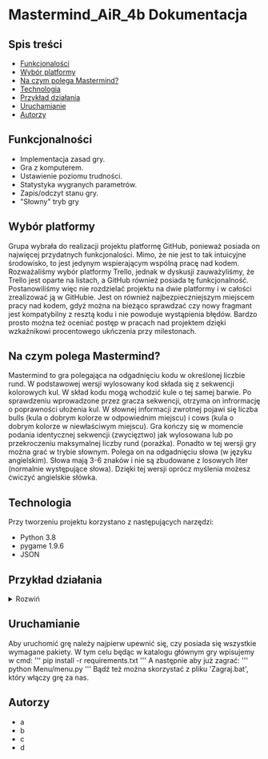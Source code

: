 # Mastermind_AiR_4b Dokumentacja

## Spis treści
* [Funkcjonalości](#funkcjonalnoci)
* [Wybór platformy](#wybr-platformy)
* [Na czym polega Mastermind?](#na-czym-polega-mastermind)
* [Technologia](#technologia)
* [Przykład działania](#przykad-dziaania)
* [Uruchamianie](#uruchamianie)
* [Autorzy](#autorzy)

## Funkcjonalności
- Implementacja zasad gry.
- Gra z komputerem.
- Ustawienie poziomu trudności.
- Statystyka wygranych parametrów.
- Zapis/odczyt stanu gry.
- "Słowny" tryb gry

## Wybór platformy
Grupa wybrała do realizacji projektu platformę GitHub,  ponieważ  posiada on  najwięcej przydatnych funkcjonalości. Mimo, że nie jest to tak intuicyjne środowisko, to jest jedynym wspierającym wspólną pracę nad kodem. Rozważaliśmy wybór platformy Trello, jednak w dyskusji zauważyliśmy, że Trello jest oparte na listach, a GitHub również posiada tę funkcjonalność. Postanowiliśmy więc nie rozdzielać projektu na dwie platformy i w całości zrealizować ją w GitHubie. Jest on również najbezpieczniejszym miejscem pracy nad kodem, gdyż można na bieżąco sprawdzać czy nowy fragmant jest kompatybilny z resztą kodu i nie powoduje wystąpienia błędów. Bardzo prosto można też oceniać postęp w pracach nad projektem dzięki wzkaźnikowi procentowego ukńczenia przy milestonach.

## Na czym polega Mastermind?
Mastermind to gra polegająca na odgadnięciu kodu w określonej liczbie rund. W podstawowej wersji wylosowany kod składa się z sekwencji kolorowych kul. W skład kodu mogą wchodzić kule o tej samej barwie. Po sprawdzeniu wprowadzone przez gracza sekwencji, otrzyma on infrormację o poprawności ułożenia kul. W słownej informacji zwrotnej pojawi się liczba bulls (kula o dobrym kolorze w odpowiednim miejscu) i cows (kula o dobrym kolorze w niewłaściwym miejscu). Gra kończy się w momencie podania identycznej sekwencji (zwycięztwo) jak wylosowana lub po przekroczeniu maksymalnej liczby rund (porażka).
Ponadto w tej wersji gry można grać w trybie słownym. Polega on na odgadnięciu słowa (w języku angielskim). Słowa mają 3-6 znaków i nie są zbudowane z losowych liter (normalnie występujące słowa). Dzięki tej wersji oprócz myślenia możesz ćwiczyć angielskie słówka.

## Technologia
Przy tworzeniu projektu korzystano z następujących narzędzi:
 - Python 3.8
 - pygame 1.9.6
 - JSON
 
 ## Przykład działania
<details>
  <summary>Rozwiń</summary>
  
 ![Tak to działa](/gfx/how_it_works.gif)
 
</details>

## Uruchamianie
Aby uruchomić grę należy najpierw upewnić się, czy posiada się wszystkie wymagane pakiety.
W tym celu będąc w katalogu głównym gry wpisujemy w cmd:
'''
pip install -r requirements.txt
'''
A następnie aby już zagrać:
'''
python Menu/menu.py
'''
Bądź też można skorzystać z pliku 'Zagraj.bat', który włączy grę za nas.

## Autorzy
- a
- b
- c
- d
